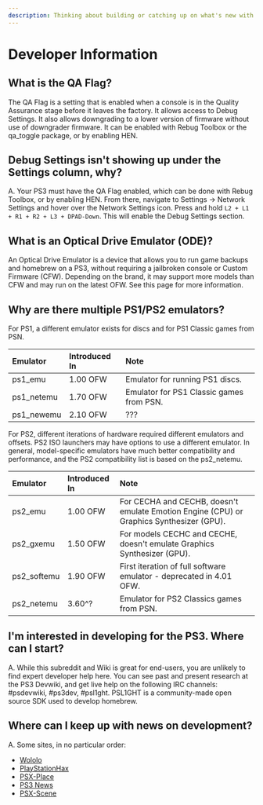 ```yaml
---
description: Thinking about building or catching up on what's new with the devs?
---
```


# Developer Information

## **What is the QA Flag?**

The QA Flag is a setting that is enabled when a console is in the Quality Assurance stage before it leaves the factory. It allows access to Debug Settings. It also allows downgrading to a lower version of firmware without use of downgrader firmware. It can be enabled with Rebug Toolbox or the qa\_toggle package, or by enabling HEN.

## **Debug Settings isn't showing up under the Settings column, why?**

A. Your PS3 must have the QA Flag enabled, which can be done with Rebug Toolbox, or by enabling HEN. From there, navigate to Settings → Network Settings and hover over the Network Settings icon. Press and hold `L2 + L1 + R1 + R2 + L3 + DPAD-Down`. This will enable the Debug Settings section.

## **What is an Optical Drive Emulator \(ODE\)?**

An Optical Drive Emulator is a device that allows you to run game backups and homebrew on a PS3, without requiring a jailbroken console or Custom Firmware \(CFW\). Depending on the brand, it may support more models than CFW and may run on the latest OFW. See this page for more information.

## **Why are there multiple PS1/PS2 emulators?**

For PS1, a different emulator exists for discs and for PS1 Classic games from PSN.

| Emulator | Introduced In | Note |
| :--- | :--- | :--- |
| ps1\_emu | 1.00 OFW | Emulator for running PS1 discs. |
| ps1\_netemu | 1.70 OFW | Emulator for PS1 Classic games from PSN. |
| ps1\_newemu | 2.10 OFW | ??? |

For PS2, different iterations of hardware required different emulators and offsets. PS2 ISO launchers may have options to use a different emulator. In general, model-specific emulators have much better compatibility and performance, and the PS2 compatibility list is based on the ps2\_netemu.

| Emulator | Introduced In | Note |
| :--- | :--- | :--- |
| ps2\_emu | 1.00 OFW | For CECHA and CECHB, doesn't emulate Emotion Engine \(CPU\) or Graphics Synthesizer \(GPU\). |
| ps2\_gxemu | 1.50 OFW | For models CECHC and CECHE, doesn't emulate Graphics Synthesizer \(GPU\). |
| ps2\_softemu | 1.90 OFW | First iteration of full software emulator - deprecated in 4.01 OFW. |
| ps2\_netemu | 3.60^? | Emulator for PS2 Classics games from PSN. |

## **I'm interested in developing for the PS3. Where can I start?**

A. While this subreddit and Wiki is great for end-users, you are unlikely to find expert developer help here. You can see past and present research at the PS3 Devwiki, and get live help on the following IRC channels: \#psdevwiki, \#ps3dev, \#psl1ght. PSL1GHT is a community-made open source SDK used to develop homebrew.

## **Where can I keep up with news on development?**

A. Some sites, in no particular order:

* [Wololo](http://wololo.net)
* [PlayStationHax](http://playstationhax.it/)
* [PSX-Place](http://www.psx-place.com/)
* [PS3 News](http://www.ps4news.com/)
* [PSX-Scene](http://psx-scene.com/)

